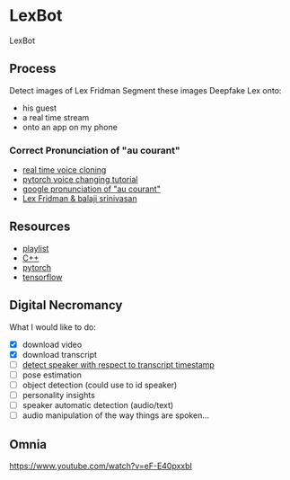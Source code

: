 # LexBot
 LexBot

## Process
Detect images of Lex Fridman
Segment these images 
Deepfake Lex onto:
- his guest
- a real time stream
- onto an app on my phone 

### Correct Pronunciation of "au courant"
- [real time voice cloning](https://github.com/efwoods/Real-Time-Voice-Cloning?organization=efwoods&organization=efwoods)
- [pytorch voice changing tutorial](https://www.youtube.com/watch?v=12rdn9jazwE)
- [google pronunciation of "au courant"](https://www.google.com/search?q=Au+courant&rlz=1C5CHFA_enUS1010US1010&ei=MRhVY_K9K-elqtsPide5gAc&ved=0ahUKEwiymrKDk_b6AhXnkmoFHYlrDnAQ4dUDCBA&uact=5&oq=Au+courant&gs_lcp=Cgdnd3Mtd2l6EAMyDQgAEIAEELEDEEYQ-QEyEQguEIAEELEDEIMBEMcBEK8BMgUIABCABDIFCAAQgAQyBQgAEIAEMgUIABCABDIFCAAQgAQyBQgAEIAEMgUIABCABDIFCAAQgAQ6CggAEEcQ1gQQsAM6BQgAEKIEOgcIABAeEKIEOgUIIRCrAkoECEEYAEoECEYYAFCaA1i0HmCXIGgCcAF4AIABeIgBxgKSAQMxLjKYAQCgAQKgAQHIAQjAAQE&sclient=gws-wiz)
- [Lex Fridman & balaji srinivasan](https://www.youtube.com/watch?v=VeH7qKZr0WI)

## Resources
- [playlist](https://www.youtube.com/watch?v=ZFntEFXKDHM&list=PLrAXtmErZgOdP_8GztsuKi9nrraNbKKp4&index=1)
- [C++](https://www.w3schools.com/cpp/)
- [pytorch](https://pytorch.org)
- [tensorflow](https://www.tensorflow.org/)

## Digital Necromancy
What I would like to do:
- [x] download video
- [x] download transcript
- [ ] [detect speaker with respect to transcript timestamp](https://www.youtube.com/watch?v=ZLIPkmmDJAc)
- [ ] pose estimation
- [ ] object detection (could use to id speaker)
- [ ] personality insights
- [ ] speaker automatic detection (audio/text)
- [ ] audio manipulation of the way things are spoken...

## Omnia
https://www.youtube.com/watch?v=eF-E40pxxbI

